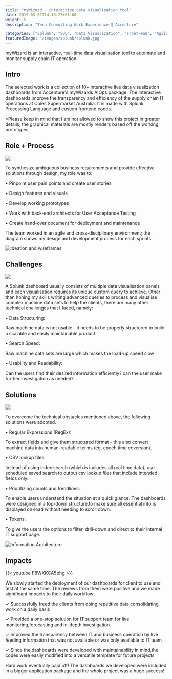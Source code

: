 ```yaml
---
title: "myWizard - interactive data visualization tool"
date: 2019-03-01T14:10:27+01:00
weight: 5
description: "Tech Consulting Work Experience @ Accenture"

categories: ["Splunk", "SQL", "Data Visualization", "Front-end", "Agiie", "A/B Testing"]
featuredImage: "/images/splunk/splunk.jpg"
---
```

myWizard is an interactive, real-time data visualisation tool to automate and monitor supply chain IT operation.
## Intro

The selected work is a collection of 10+ interactive live data visualization dashboards from Accenture's myWizards AIOps package. The interactive dashboards improve the transparency and efficiency of the supply chain IT operations at Coles Supermarket Australia. It is made with Splunk Processing Language and custom frontend codes.

*Please keep in mind that I am not allowed to show this project in greater details, the graphical materials are mostly renders based off the working prototypes.

## Role + Process

![](/images/splunk/splunk-2.jpg )

To synthesize ambiguous business requirements and provide effective solutions through design, my role was to:

• Pinpoint user pain points and create user stories

• Design features and visuals

• Develop working prototypes

• Work with back-end architects for User Acceptance Testing

• Create hand-over document for deployment and maintenance


The team worked in an agile and cross-disciplinary environment; the diagram shows my design and development process for each sprints.

![](/images/splunk/splunk-4.jpg "Ideation and wireframes")

## Challenges

![](/images/splunk/splunk-3.jpg)

A Splunk dashboard usually consists of multiple data visualisation panels and each visualisation requires its unique custom query to achieve. Other than honing my skills writing advanced queries to process and visualise complex machine data sets to help the clients, there are many other technical challenges that I faced, namely:


• Data Structuring:

Raw machine data is not usable - it needs to be properly structured to build a scalable and easily maintainable product.

• Search Speed: 

Raw machine data sets are large which makes the load-up speed slow

• Usability and Readability: 

Can the users find their desired information efficiently? can the user make further investigation as needed?

## Solutions

![](/images/splunk/splunk-1.jpg)

To overcome the technical obstacles mentioned above, the following solutions were adopted.


• Regular Expressions (RegEx): 

To extract fields and give them structured format - this also convert machine data into human-readable terms (eg. epoch time coversion).

• CSV lookup files: 

Instead of using index search (which is includes all real time data), use scheduled saved search to output csv lookup files that include intended fields only.

• Prioritizing counts and trendlines: 

To enable users understand the situation at a quick glance. The dashboards were designed in a top-down structure,to make sure all essential info is displayed on-load without needing to scroll down.

• Tokens: 

To give the users the options to filter, drill-down and direct to their internal IT support page.

![](/images/splunk/splunk-5.jpg "Information Architecture")


## Impacts

{{< youtube F8WXKCA5bhg >}}

We slowly started the deployment of our dashboards for client to use and test at the same time. The reviews from them were positive and we made significant impacts to their daily workflow:

✓ Successfully freed the clients from doing repetitive data consolidating work on a daily basis

✓ Provided a one-stop solution for IT support team for live monitoring,forecasting and in-depth investigation

✓ Improved the transparency between IT and business operation by live feeding information that was not available or was only available to IT team

✓ Since the dashboards were developed with maintainability in mind,the codes were easily modified into a versatile template for future projects

Hard work eventually paid off! The dashboards we developed were included in a bigger application package and the whole project was a huge success!
